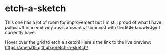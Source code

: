 # etch-a-sketch

This one has a lot of room for improvement but I'm still proud of what I have pulled off in a relatively short amount of time and with the little knowledge I currently have. 


Hover over the grid to etch a sketch!
Here's the link to the live preview:
https://aneha15.github.io/etch-a-sketch/

